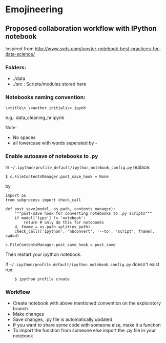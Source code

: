 # Emojineering
## Proposed collaboration workflow with IPython notebook
Inspired from http://www.svds.com/jupyter-notebook-best-practices-for-data-science/

### Folders:
- ./data
- ./src     : Scripts/modules stored here

### Notebooks naming convention:
`\<title\>_\<author initials\>.ipynb`

e.g.: data_cleaning_hr.ipynb

Note:
- No spaces
- all lowercase with words seperated by -

### Enable autosave of notebooks to .py
In `~/.ipython/profile_default/ipython_notebook_config.py` replace:
    
    $ c.FileContentsManager.post_save_hook = None

by 

```
import os
from subprocess import check_call

def post_save(model, os_path, contents_manager):
    """post-save hook for converting notebooks to .py scripts"""
    if model['type'] != 'notebook':
        return # only do this for notebooks
    d, fname = os.path.split(os_path)
    check_call(['ipython', 'nbconvert', '--to', 'script', fname], cwd=d)

c.FileContentsManager.post_save_hook = post_save
```
Then restart your ipython notebook. 

If `~/.ipython/profile_default/ipython_notebook_config.py` doesn't exist run:

        $ ipython profile create

### Workflow
- Create notebook with above mentioned convention on the exploratory branch
- Make changes
- Save changes, .py file is automatically updated
- If you want to share some code with someone else, make it a function
- To import the function from someone else import the .py file in your notebook
